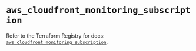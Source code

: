 # `aws_cloudfront_monitoring_subscription`

Refer to the Terraform Registry for docs: [`aws_cloudfront_monitoring_subscription`](https://registry.terraform.io/providers/hashicorp/aws/6.15.0/docs/resources/cloudfront_monitoring_subscription).
